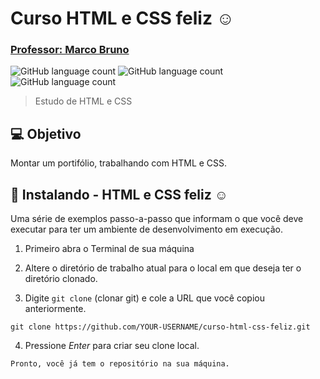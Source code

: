 # Curso HTML e CSS feliz ☺️
### <a href="https://www.youtube.com/playlist?list=PLirko8T4cEmzrH3jIJi7R7ufeqcpXYaLa"> Professor: Marco Bruno </a>


<!---Esses são exemplos. Veja https://shields.io para outras pessoas ou para personalizar este conjunto de escudos. Você pode querer incluir dependências, status do projeto e informações de licença aqui--->


![GitHub language count](https://img.shields.io/badge/GitHub-100000?style=for-the-badge&logo=github&logoColor=white)
![GitHub language count](https://img.shields.io/badge/HTML5-E34F26?style=for-the-badge&logo=html5&logoColor=white)
![GitHub language count](https://img.shields.io/badge/CSS3-1572B6?style=for-the-badge&logo=css3&logoColor=white)
<!---![GitHub language count](https://img.shields.io/badge/JavaScript-323330?style=for-the-badge&logo=javascript&logoColor=F7DF1E)--->

> Estudo de HTML e CSS 

## 💻 Objetivo
Montar um portifólio, trabalhando com HTML e CSS.


## 🚀 Instalando - HTML e CSS feliz ☺️

Uma série de exemplos passo-a-passo que informam o que você deve executar para ter um ambiente de desenvolvimento em execução.

1. Primeiro abra o Terminal de sua máquina

2. Altere o diretório de trabalho atual para o local em que deseja ter o diretório clonado.

3. Digite `git clone` (clonar git) e cole a URL que você copiou anteriormente.

```
git clone https://github.com/YOUR-USERNAME/curso-html-css-feliz.git
```

4. Pressione *Enter* para criar seu clone local.

```
Pronto, você já tem o repositório na sua máquina.
```

<!---## :link: Link para a página - Calculadora ➗ 

* Link 
  https://larissalima97.github.io/calculadora/calculadora.html --->




